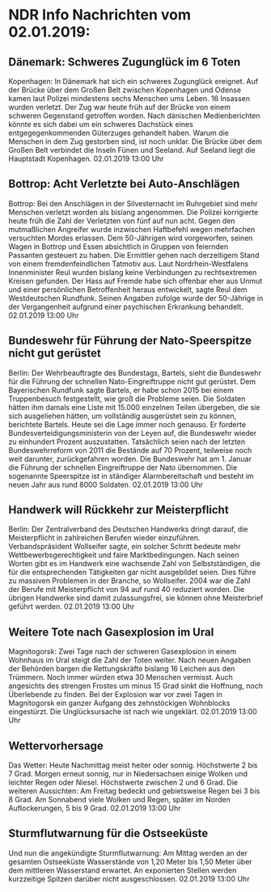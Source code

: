# NDR Info Nachrichten vom 02.01.2019:


## Dänemark: Schweres Zugunglück im 6 Toten
Kopenhagen: In Dänemark hat sich ein schweres Zugunglück ereignet. Auf der Brücke über dem Großen Belt zwischen Kopenhagen und Odense kamen laut Polizei mindestens sechs Menschen ums Leben. 16 Insassen wurden verletzt. Der Zug war heute früh auf der Brücke von einem schweren Gegenstand getroffen worden. Nach dänischen Medienberichten könnte es sich dabei um ein schweres Dachstück eines entgegegenkommenden Güterzuges gehandelt haben. Warum die Menschen in dem Zug gestorben sind, ist noch unklar. Die Brücke über dem Großen Belt verbindet die Inseln Fünen und Seeland. Auf Seeland liegt die Hauptstadt Kopenhagen. 02.01.2019 13:00 Uhr 

## Bottrop: Acht Verletzte bei Auto-Anschlägen
Bottrop:	Bei den Anschlägen in der Silvesternacht im Ruhrgebiet sind mehr Menschen verletzt worden als bislang angenommen. Die Polizei korrigierte heute früh die Zahl der Verletzten von fünf auf nun acht. Gegen den mutmaßlichen Angreifer wurde inzwischen Haftbefehl wegen mehrfachen versuchten Mordes erlassen. Dem 50-Jährigen wird vorgeworfen, seinen Wagen in Bottrop und Essen absichtlich in Gruppen von feiernden Passanten gesteuert zu haben. Die Ermittler gehen nach derzeitigem Stand von einem fremdenfeindlichen Tatmotiv aus. Laut Nordrhein-Westfalens Innenminister Reul wurden bislang keine Verbindungen zu rechtsextremen Kreisen gefunden. Der Hass auf Fremde habe sich offenbar eher aus Unmut und einer persönlichen Betroffenheit heraus entwickelt, sagte Reul dem Westdeutschen Rundfunk. Seinen Angaben zufolge wurde der 50-Jährige in der Vergangenheit aufgrund einer psychischen Erkrankung behandelt. 02.01.2019 13:00 Uhr 

## Bundeswehr für Führung der Nato-Speerspitze nicht gut gerüstet
Berlin: Der Wehrbeauftragte des Bundestags, Bartels, sieht die Bundeswehr für die Führung der schnellen Nato-Eingreiftruppe nicht gut gerüstet. Dem Bayerischen Rundfunk sagte Bartels, er habe schon 2015 bei einem Truppenbesuch festgestellt, wie groß die Probleme seien. Die Soldaten hätten ihm damals eine Liste mit 15.000 einzelnen Teilen übergeben, die sie sich ausgeliehen hätten, um vollständig ausgerüstet sein zu können, berichtete Bartels. Heute sei die Lage immer noch genauso. Er forderte Bundesverteidigungsministerin von der Leyen auf, die Bundeswehr wieder zu einhundert Prozent auszustatten. Tatsächlich seien nach der letzten Bundeswehrreform von 2011 die Bestände auf 70 Prozent, teilweise noch weit darunter, zurückgefahren worden. Die Bundeswehr hat am 1. Januar die Führung der schnellen Eingreiftruppe der Nato übernommen. Die sogenannte Speerspitze ist in ständiger Alarmbereitschaft und besteht im neuen Jahr aus rund 8000 Soldaten. 02.01.2019 13:00 Uhr 

## Handwerk will Rückkehr zur Meisterpflicht
Berlin: Der Zentralverband des Deutschen Handwerks dringt darauf, die Meisterpflicht in zahlreichen Berufen wieder einzuführen. Verbandspräsident Wollseifer sagte, ein solcher Schritt bedeute mehr Wettbewerbsgerechtigkeit und faire Marktbedingungen. Nach seinen Worten gibt es im Handwerk eine wachsende Zahl von Selbstständigen, die für die entsprechenden Tätigkeiten gar nicht ausgebildet seien. Dies führe zu massiven Problemen in der Branche, so Wollseifer. 2004 war die Zahl der Berufe mit Meisterpflicht von 94 auf rund 40 reduziert worden. Die übrigen Handwerke sind damit zulassungsfrei, sie können ohne Meisterbrief geführt werden. 02.01.2019 13:00 Uhr 

## Weitere Tote nach Gasexplosion im Ural
Magnitogorsk:	Zwei Tage nach der schweren Gasexplosion in einem Wohnhaus im Ural steigt die Zahl der Toten weiter. Nach neuen Angaben der Behörden bargen die Rettungskräfte bislang 16 Leichen aus den Trümmern. Noch immer würden etwa 30 Menschen vermisst. Auch angesichts des strengen Frostes um minus 15 Grad sinkt die Hoffnung, noch Überlebende zu finden. Bei der Explosion war vor zwei Tagen in Magnitogorsk ein ganzer Aufgang des zehnstöckigen Wohnblocks eingestürzt. Die Unglücksursache ist nach wie ungeklärt. 02.01.2019 13:00 Uhr 

## Wettervorhersage
Das Wetter: Heute Nachmittag meist heiter oder sonnig. Höchstwerte 2 bis 7 Grad. Morgen erneut sonnig, nur in Niedersachsen einige Wolken und leichter Regen oder Niesel. Höchstwerte zwischen 2 und 6 Grad. Die weiteren Aussichten: Am Freitag bedeckt und gebietsweise Regen bei 3 bis 8 Grad. Am Sonnabend viele Wolken und Regen, später im Norden Auflockerungen, 5 bis 9 Grad. 02.01.2019 13:00 Uhr 

## Sturmflutwarnung für die Ostseeküste
Und nun die angekündigte Sturmflutwarnung: Am Mittag werden an der gesamten Ostseeküste Wasserstände von 1,20 Meter bis 1,50 Meter über dem mittleren Wasserstand erwartet. An exponierten Stellen werden kurzzeitige Spitzen darüber nicht ausgeschlossen. 02.01.2019 13:00 Uhr 
